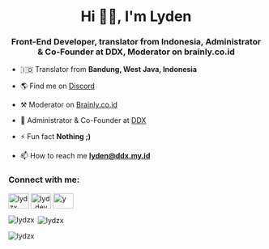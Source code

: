 <h1 align="center">Hi 👋🏻, I'm Lyden</h1>
<h3 align="center">Front-End Developer, translator from Indonesia, Administrator & Co-Founder at DDX, Moderator on brainly.co.id</h3>


- 🇮🇩 Translator from **Bandung, West Java, Indonesia**

- 🌎 Find me on [Discord](https://discord.com/users/744822067740016640)

- ⚒️ Moderator on [Brainly.co.id](https://brainly.co.id)

- 🔭 Administrator & Co-Founder at [DDX](https://ddx.my.id)

- ⚡ Fun fact **Nothing ;)**

- 📫 How to reach me **lyden@ddx.my.id**

<h3 align="left">Connect with me:</h3>
<p align="left">
<a href="https://dev.to/lydzx" target="blank"><img align="center" src="https://cdn.jsdelivr.net/npm/simple-icons@3.0.1/icons/dev-dot-to.svg" alt="lydzx" height="30" width="40" /></a>
<a href="https://instagram.com/lydenzx" target="blank"><img align="center" src="https://cdn.jsdelivr.net/npm/simple-icons@3.0.1/icons/instagram.svg" alt="lyd_dev" height="30" width="40" /></a>
<a href="https://discord.com/users/744822067740016640" target="blank"><img align="center" src="https://cdn.jsdelivr.net/npm/simple-icons@3.0.1/icons/discord.svg" alt="y" height="30" width="40" /></a>
</p>

<p><img align="left" src="https://github-readme-stats.vercel.app/api/top-langs?username=lydzx&show_icons=true&locale=en&layout=compact" alt="lydzx" /></p>

<p>&nbsp;<img align="center" src="https://github-readme-stats.vercel.app/api?username=lydzx&show_icons=true&locale=en" alt="lydzx" /></p>

<p><img align="center" src="https://github-readme-streak-stats.herokuapp.com/?user=lydzx&" alt="lydzx" /></p>
